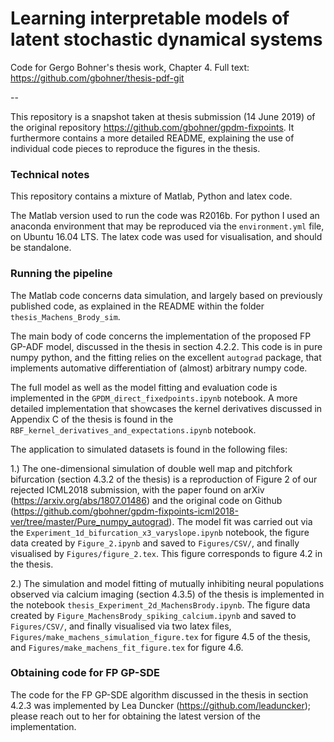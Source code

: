 # Learning interpretable models of latent stochastic dynamical systems

Code for Gergo Bohner's thesis work, Chapter 4. Full text: https://github.com/gbohner/thesis-pdf-git

--

This repository is a snapshot taken at thesis submission (14 June 2019) of the original repository https://github.com/gbohner/gpdm-fixpoints. It furthermore contains a more detailed README, explaining the use of individual code pieces to reproduce the figures in the thesis.

### Technical notes

This repository contains a mixture of Matlab, Python and latex code.

The Matlab version used to run the code was R2016b. For python I used an anaconda environment that may be reproduced via the ```environment.yml``` file, on Ubuntu 16.04 LTS. The latex code was used for visualisation, and should be standalone.

### Running the pipeline

The Matlab code concerns data simulation, and largely based on previously published code, as explained in the README within the folder ```thesis_Machens_Brody_sim```.

The main body of code concerns the implementation of the proposed FP GP-ADF model, discussed in the thesis in section 4.2.2. This code is in pure numpy python, and the fitting relies on the excellent ```autograd``` package, that implements automative differentiation of (almost) arbitrary numpy code.

The full model as well as the model fitting and evaluation code is implemented in the ```GPDM_direct_fixedpoints.ipynb``` notebook. A more detailed implementation that showcases the kernel derivatives discussed in Appendix C of the thesis is found in the ```RBF_kernel_derivatives_and_expectations.ipynb``` notebook.

The application to simulated datasets is found in the following files:

1.) The one-dimensional simulation of double well map and pitchfork bifurcation (section 4.3.2 of the thesis) is a reproduction of Figure 2 of our rejected ICML2018 submission, with the paper found on arXiv (https://arxiv.org/abs/1807.01486) and the original code on Github (https://github.com/gbohner/gpdm-fixpoints-icml2018-ver/tree/master/Pure_numpy_autograd). The model fit was carried out via the ```Experiment_1d_bifurcation_x3_varyslope.ipynb``` notebook, the figure data created by ```Figure_2.ipynb``` and saved to ```Figures/CSV/```, and finally visualised by ```Figures/figure_2.tex```. This figure corresponds to figure 4.2 in the thesis.

2.) The simulation and model fitting of mutually inhibiting neural populations observed via calcium imaging (section 4.3.5) of the thesis is implemented in the notebook ```thesis_Experiment_2d_MachensBrody.ipynb```. The figure data created by ```Figure_MachensBrody_spiking_calcium.ipynb``` and saved to ```Figures/CSV/```, and finally visualised via two latex files, ```Figures/make_machens_simulation_figure.tex``` for figure 4.5 of the thesis, and ```Figures/make_machens_fit_figure.tex``` for figure 4.6.








### Obtaining code for FP GP-SDE

The code for the FP GP-SDE algorithm discussed in the thesis in section 4.2.3 was implemented by Lea Duncker (https://github.com/leaduncker); please reach out to her for obtaining the latest version of the implementation.